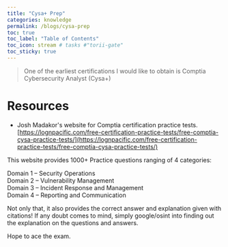 ```yaml
---
title: "Cysa+ Prep"
categories: knowledge
permalink: /blogs/cysa-prep
toc: true
toc_label: "Table of Contents"
toc_icon: stream # tasks #"torii-gate"
toc_sticky: true
---
```


> One of the earliest certifications I would like to obtain is Comptia Cybersecurity Analyst (Cysa+)

# Resources
- Josh Madakor's website for Comptia certification practice tests. <br>
[https://lognpacific.com/free-certification-practice-tests/free-comptia-cysa-practice-tests/](https://lognpacific.com/free-certification-practice-tests/free-comptia-cysa-practice-tests/)

This website provides 1000+ Practice questions ranging of 4 categories:

Domain 1 – Security Operations
<br>Domain 2 – Vulnerability Management
<br>Domain 3 – Incident Response and Management
<br>Domain 4 – Reporting and Communication

Not only that, it also provides the correct answer and explanation given with citations! If any doubt comes to mind, simply google/osint into finding out the explanation on the questions and answers. 

Hope to ace the exam.